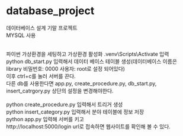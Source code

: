 # database_project
데이터베이스 설계 기말 프로젝트  <br/>
MYSQL 사용<br/><br/>

파이썬 가상환경을 세팅하고 가상환경 활성화 .venv\Scripts\Activate 입력<br/>
python db_start.py 입력해서 데이터 베이스 테이블 생성(데이터베이스 이름은 library 비밀번호: 0000 사용자: root로 설정 되어있다)<br/>
이후 ctrl+c를 눌러 서버를 끈다.<br/>
다른 db를 사용한다면 app.py, create_procedure.py, db_start.py, insert_catrgory.py 상단의 설정을 변경해야한다.<br/><br/>
python create_procedure.py 입력해서 트리거 생성<br/>
python insert_category.py 입력해서 분야 테이블에 정보 저장<br/>
python app.py 입력해 서버를 키고<br/>
http://localhost:5000/login url로 접속하면 웹사이트를 확인해 볼 수 있다.<br/>
